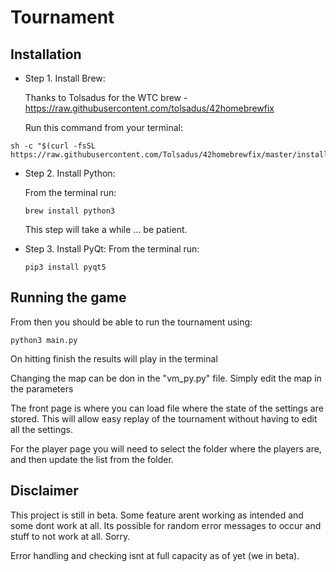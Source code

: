 Tournament
=============

Installation 
------------
- Step 1. Install Brew:

  Thanks to Tolsadus for the WTC brew - https://raw.githubusercontent.com/tolsadus/42homebrewfix
  
  Run this command from your terminal:
```
sh -c "$(curl -fsSL https://raw.githubusercontent.com/Tolsadus/42homebrewfix/master/install.sh)"
```

- Step 2. Install Python:

  From the terminal run:
  ```
  brew install python3
  ```
  This step will take a while ... be patient.
  
  
- Step 3. Install PyQt:
  From the terminal run:
  ```
  pip3 install pyqt5
  ```
Running the game
----------------
From then you should be able to run the tournament using:
```
python3 main.py
```
On hitting finish the results will play in the terminal

Changing the map can be don in the "vm_py.py" file. Simply edit the map in the parameters

The front page is where you can load file where the state of the settings are stored. This will allow easy replay of the tournament without having to edit all the settings.

For the player page you will need to select the folder where the players are, and then update the list from the folder.


Disclaimer
----------
This project is still in beta. Some feature arent working as intended and some dont work at all. Its possible for random error messages to occur and stuff to not work at all. Sorry.

Error handling and checking isnt at full capacity as of yet (we in beta).



